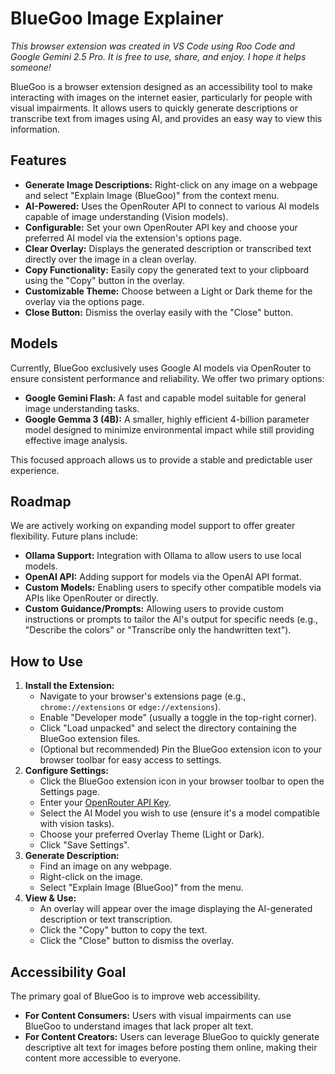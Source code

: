 # BlueGoo Image Explainer

*This browser extension was created in VS Code using Roo Code and Google Gemini 2.5 Pro. It is free to use, share, and enjoy. I hope it helps someone!*

BlueGoo is a browser extension designed as an accessibility tool to make interacting with images on the internet easier, particularly for people with visual impairments. It allows users to quickly generate descriptions or transcribe text from images using AI, and provides an easy way to view this information.

## Features

*   **Generate Image Descriptions:** Right-click on any image on a webpage and select "Explain Image (BlueGoo)" from the context menu.
*   **AI-Powered:** Uses the OpenRouter API to connect to various AI models capable of image understanding (Vision models).
*   **Configurable:** Set your own OpenRouter API key and choose your preferred AI model via the extension's options page.
*   **Clear Overlay:** Displays the generated description or transcribed text directly over the image in a clean overlay.
*   **Copy Functionality:** Easily copy the generated text to your clipboard using the "Copy" button in the overlay.
*   **Customizable Theme:** Choose between a Light or Dark theme for the overlay via the options page.
*   **Close Button:** Dismiss the overlay easily with the "Close" button.

## Models

Currently, BlueGoo exclusively uses Google AI models via OpenRouter to ensure consistent performance and reliability. We offer two primary options:

*   **Google Gemini Flash:** A fast and capable model suitable for general image understanding tasks.
*   **Google Gemma 3 (4B):** A smaller, highly efficient 4-billion parameter model designed to minimize environmental impact while still providing effective image analysis.

This focused approach allows us to provide a stable and predictable user experience.

## Roadmap

We are actively working on expanding model support to offer greater flexibility. Future plans include:

*   **Ollama Support:** Integration with Ollama to allow users to use local models.
*   **OpenAI API:** Adding support for models via the OpenAI API format.
*   **Custom Models:** Enabling users to specify other compatible models via APIs like OpenRouter or directly.
*   **Custom Guidance/Prompts:** Allowing users to provide custom instructions or prompts to tailor the AI's output for specific needs (e.g., "Describe the colors" or "Transcribe only the handwritten text").

## How to Use

1.  **Install the Extension:**
    *   Navigate to your browser's extensions page (e.g., `chrome://extensions` or `edge://extensions`).
    *   Enable "Developer mode" (usually a toggle in the top-right corner).
    *   Click "Load unpacked" and select the directory containing the BlueGoo extension files.
    *   (Optional but recommended) Pin the BlueGoo extension icon to your browser toolbar for easy access to settings.
2.  **Configure Settings:**
    *   Click the BlueGoo extension icon in your browser toolbar to open the Settings page.
    *   Enter your [OpenRouter API Key](https://openrouter.ai/keys).
    *   Select the AI Model you wish to use (ensure it's a model compatible with vision tasks).
    *   Choose your preferred Overlay Theme (Light or Dark).
    *   Click "Save Settings".
3.  **Generate Description:**
    *   Find an image on any webpage.
    *   Right-click on the image.
    *   Select "Explain Image (BlueGoo)" from the menu.
4.  **View & Use:**
    *   An overlay will appear over the image displaying the AI-generated description or text transcription.
    *   Click the "Copy" button to copy the text.
    *   Click the "Close" button to dismiss the overlay.

## Accessibility Goal

The primary goal of BlueGoo is to improve web accessibility.
*   **For Content Consumers:** Users with visual impairments can use BlueGoo to understand images that lack proper alt text.
*   **For Content Creators:** Users can leverage BlueGoo to quickly generate descriptive alt text for images before posting them online, making their content more accessible to everyone.